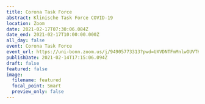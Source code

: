```yaml
---
title: Corona Task Force
abstract: Klinische Task Force COVID-19
location: Zoom
date: 2021-02-17T07:30:06.084Z
date_end: 2021-02-17T10:00:00.000Z
all_day: false
event: Corona Task Force
event_url: https://uni-bonn.zoom.us/j/94905773313?pwd=UXVDNTFmMnlwOUVTK2tUUCt6RlBYZz09
publishDate: 2021-02-14T17:15:06.094Z
draft: false
featured: false
image:
  filename: featured
  focal_point: Smart
  preview_only: false
---
```

